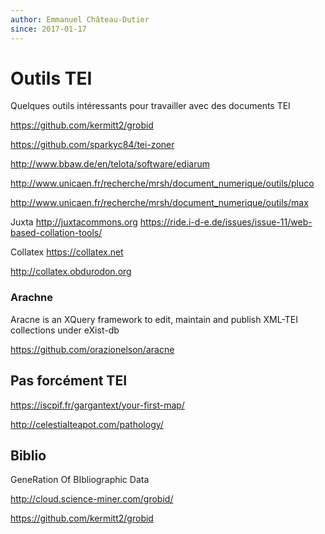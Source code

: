 ```yaml
---
author: Emmanuel Château-Dutier
since: 2017-01-17
---
```

# Outils TEI

Quelques outils intéressants pour travailler avec des documents TEI

https://github.com/kermitt2/grobid

https://github.com/sparkyc84/tei-zoner

http://www.bbaw.de/en/telota/software/ediarum

http://www.unicaen.fr/recherche/mrsh/document_numerique/outils/pluco

http://www.unicaen.fr/recherche/mrsh/document_numerique/outils/max



Juxta http://juxtacommons.org
https://ride.i-d-e.de/issues/issue-11/web-based-collation-tools/

Collatex https://collatex.net

http://collatex.obdurodon.org

### Arachne

Aracne is an XQuery framework to edit, maintain and publish XML-TEI collections under eXist-db 

https://github.com/orazionelson/aracne

## Pas forcément TEI

https://iscpif.fr/gargantext/your-first-map/

http://celestialteapot.com/pathology/

## Biblio

GeneRation Of BIbliographic Data  

http://cloud.science-miner.com/grobid/

https://github.com/kermitt2/grobid